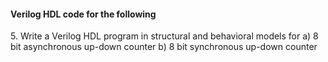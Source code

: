 #### Verilog HDL code for the following

<p>5. Write a Verilog HDL program in structural and behavioral models for
a) 8 bit asynchronous up-down counter b) 8 bit synchronous up-down counter</p>
